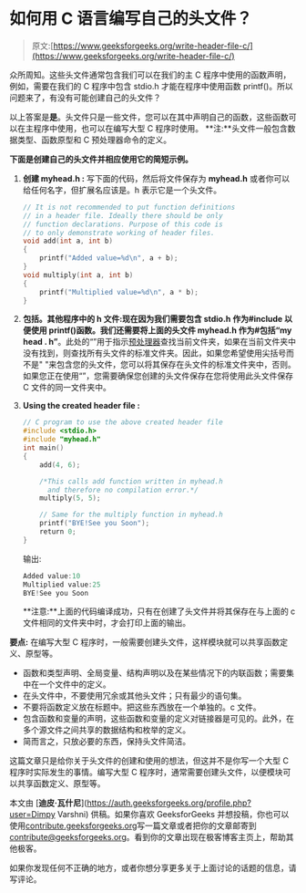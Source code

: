 # 如何用 C 语言编写自己的头文件？

> 原文:[https://www.geeksforgeeks.org/write-header-file-c/](https://www.geeksforgeeks.org/write-header-file-c/)

众所周知。这些头文件通常包含我们可以在我们的主 C 程序中使用的函数声明，例如，需要在我们的 C 程序中包含 stdio.h 才能在程序中使用函数 printf()。所以问题来了，有没有可能创建自己的头文件？

以上答案是**是**。头文件只是一些文件，您可以在其中声明自己的函数，这些函数可以在主程序中使用，也可以在编写大型 C 程序时使用。
**注:**头文件一般包含数据类型、函数原型和 C 预处理器命令的定义。

**下面是创建自己的头文件并相应使用它的简短示例。**

1.  **创建 myhead.h :** 写下面的代码，然后将文件保存为 **myhead.h** 或者你可以给任何名字，但扩展名应该是。h 表示它是一个头文件。

    ```cpp
    // It is not recommended to put function definitions 
    // in a header file. Ideally there should be only
    // function declarations. Purpose of this code is
    // to only demonstrate working of header files.
    void add(int a, int b)
    {
        printf("Added value=%d\n", a + b);
    }
    void multiply(int a, int b)
    {
        printf("Multiplied value=%d\n", a * b);
    }
    ```

2.  **包括。其他程序中的 h 文件:**现在因为我们需要包含 stdio.h 作为#include 以便使用 printf()函数。我们还需要将上面的头文件 myhead.h 作为**#包括“my head . h”**。此处的“”用于指示[预处理器](https://www.geeksforgeeks.org/cc-preprocessors/)查找当前文件夹，如果在当前文件夹中没有找到，则查找所有头文件的标准文件夹。因此，如果您希望使用尖括号而不是" "来包含您的头文件，您可以将其保存在头文件的标准文件夹中，否则。如果您正在使用“”，您需要确保您创建的头文件保存在您将使用此头文件保存 C 文件的同一文件夹中。
3.  **Using the created header file :**

    ```cpp
    // C program to use the above created header file
    #include <stdio.h>
    #include "myhead.h"
    int main()
    {
        add(4, 6);

        /*This calls add function written in myhead.h  
          and therefore no compilation error.*/
        multiply(5, 5);

        // Same for the multiply function in myhead.h
        printf("BYE!See you Soon");
        return 0;
    }
    ```

    输出:

    ```cpp
    Added value:10
    Multiplied value:25
    BYE!See you Soon

    ```

    **注意:**上面的代码编译成功，只有在创建了头文件并将其保存在与上面的 c 文件相同的文件夹中时，才会打印上面的输出。

**要点:**
在编写大型 C 程序时，一般需要创建头文件，这样模块就可以共享函数定义、原型等。

*   函数和类型声明、全局变量、结构声明以及在某些情况下的内联函数；需要集中在一个文件中的定义。
*   在头文件中，不要使用冗余或其他头文件；只有最少的语句集。
*   不要将函数定义放在标题中。把这些东西放在一个单独的。c 文件。
*   包含函数和变量的声明，这些函数和变量的定义对链接器是可见的。此外，在多个源文件之间共享的数据结构和枚举的定义。
*   简而言之，只放必要的东西，保持头文件简洁。

这篇文章只是给你关于头文件的创建和使用的想法，但这并不是你写一个大型 C 程序时实际发生的事情。编写大型 C 程序时，通常需要创建头文件，以便模块可以共享函数定义、原型等。

本文由 [**迪皮·瓦什尼**](https://auth.geeksforgeeks.org/profile.php?user=Dimpy Varshni) 供稿。如果你喜欢 GeeksforGeeks 并想投稿，你也可以使用[contribute.geeksforgeeks.org](http://www.contribute.geeksforgeeks.org)写一篇文章或者把你的文章邮寄到 contribute@geeksforgeeks.org。看到你的文章出现在极客博客主页上，帮助其他极客。

如果你发现任何不正确的地方，或者你想分享更多关于上面讨论的话题的信息，请写评论。